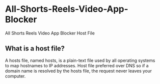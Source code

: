 # All-Shorts-Reels-Video-App-Blocker
All Shorts Reels Video App Blocker Host File

## What is a host file?                 
       
 A hosts file, named hosts, is a plain-text file used by all operating systems to map hostnames to IP addresses. Host file preferred over DNS so  if a domain name is resolved by the hosts file, the request never leaves your computer.
